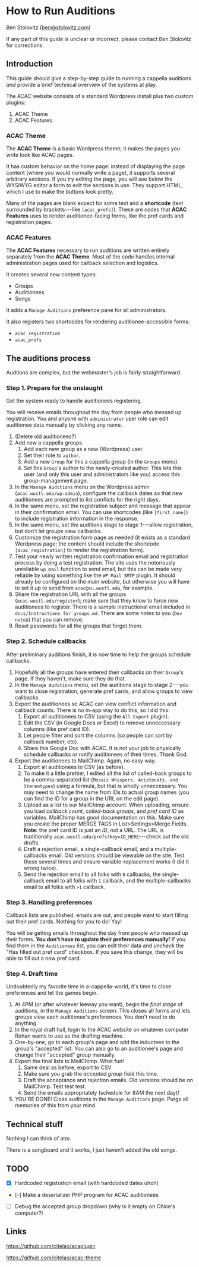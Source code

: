 # How to Run Auditions

Ben Stolovitz
(ben@stolovitz.com)

If any part of this guide is unclear or incorrect, please contact Ben Stolovitz for corrections.

## Introduction

This guide should give a step-by-step guide to running a cappella auditions *and* provide a brief technical overview of the systems at play.

The ACAC website consists of a standard Wordpress install plus two custom plugins:

1. ACAC Theme
2. ACAC Features

### ACAC Theme

The **ACAC Theme** is a basic Wordpress theme; it makes the pages you write look like ACAC pages. 

It has custom behavior on the home page: instead of displaying the page content (where you would normally write a page), it supports several arbitrary *sections*. If you try editing the page, you will see below the WYSIWYG editor a form to edit the sections in use. They support HTML, which I use to make the buttons look pretty.

Many of the pages are blank expect for some text and a **shortcode** (text surrounded by brackets---like `[acac_prefs]`). These are codes that **ACAC Features** uses to render auditionee-facing forms, like the pref cards and registration pages.

### ACAC Features

The **ACAC Features** necessary to run auditions are written entirely separately from the **ACAC Theme**. Most of the code handles internal administration pages used for callback selection and logistics.

It creates several new content types:

- Groups
- Auditionees
- Songs

It adds a `Manage Auditions` preference pane for all administrators.

It also registers two shortcodes for rendering auditionee-accessible forms:

- `acac_registration`
- `acac_prefs`

## The auditions process

Audtions are complex, but the webmaster's job is fairly straightforward.

### Step 1. Prepare for the onslaught

Get the system ready to handle auditionees registering.

You will receive emails throughout the day from people who messed up registration. You and anyone with `administrator` user role can edit auditionee data manually by clicking any name.

1. (Delete old auditionees?)
2. Add new a cappella groups
	1. Add each new group as a new (Wordpress) user.
	2. Set their role to `author`.
	3. Add a new `Group` for this a cappella group (in the `Groups` menu).
	4. Set this `Group`'s author to the newly-created author. This lets this user (and only this user and administrators like you) access this group-management page.
3. In the `Manage Auditions` menu on the Wordpress admin (`acac.wustl.edu/wp-admin`), configure the callback dates so that new auditionees are prompted to list conflicts for the right days.
4. In the same menu, set the registration subject and message that appear in their confirmation email. You can use shortcodes (like `[first_name]`) to include registration information in the response.
5. In the same menu, set the auditions stage to stage 1---allow registration, but don't let groups view callbacks.
5. Customize the registration form page as needed (it exists as a standard Wordpress page; the content should include the shortcode `[acac_registration]` to render the registration form).
6. Test your newly written registration confirmation email and registration process by doing a test registration. The site uses the notoriously unreliable `wp_mail` function to send email, but this can be made very reliable by using something like the `WP Mail SMTP` plugin. It should already be configured on the main website, but otherwise you will have to set it up to send from `acac@su.wustl.edu`, for example.
7. Share the registration URL with all the groups (`acac.wustl.edu/register`); make sure that they know to force new auditionees to register. There is a sample instructional email included in `docs/Instructions for groups.md`. There are some notes to you (`Dev note`s) that you can remove.
8. Reset passwords for all the groups that forgot them.

### Step 2. Schedule callbacks

After preliminary auditions finish, it is now time to help the groups schedule callbacks.

1. Hopefully all the groups have entered their callbacks on their `Group`'s page. If they haven't, make sure they do that.
2. In the `Manage Auditions` menu, set the auditions stage to stage 2---you want to close registration, generate pref cards, and allow groups to view callbacks.
3. Export the auditionees so ACAC can view conflict information and callback counts. There is no in-app way to do this, so I did this:
	1. Export all auditionees to CSV (using the `All Export` plugin).
	2. Edit the CSV (in Google Docs or Excel) to remove unneccessary columns (like pref card ID).
	3. Let people filter and sort the columns (so people can sort by callback number, etc).
	4. Share this Google Doc with ACAC. It is not your job to physically schedule callbacks or notify auditionees of their times. Thank God.
4. Export the auditionees to MailChimp. Again, no easy way.
	1. Export all auditionees to CSV (as before).
	2. To make it a little prettier, I edited all the list of called-back groups to be a comma-separated list (`Mosaic Whispers, Aristocats, and Stereotypes`) using a formula, but that is wholly unneccessary. You may need to change the name from IDs to actual group names (you can find the ID for a group in the URL on the edit page).
	3. Upload as a list to our MailChimp account. When uploading, ensure you load *callback count*, *called-back groups*, and *pref card ID* as variables. MailChimp has good documentation on this.  Make sure you create the proper MERGE TAGS in List>Settings>Merge Fields. **Note:** the pref card ID is just an *ID*, not a URL. The URL is traditionally `acac.wustl.edu/prefs?key=ID_HERE`---check out the old drafts.
	4. Draft a rejection email, a single-callback email, and a multiple-callbacks email. Old versions should be viewable on the site. Test these several times and ensure variable-replacement works (I did it wrong twice).
	5. Send the rejection email to all folks with `0` callbacks, the single-callback email to all folks with `1` callback, and the multiple-callbacks email to all folks with `>1` callback.

### Step 3. Handling preferences

Callback lists are published, emails are out, and people want to start filling out their pref cards. Nothing for you to do! Yay!

You will be getting emails throughout the day from people who messed up their forms. **You don't have to update their preferences manually!** If you find them in the `Auditionees` list, you can edit their data and *uncheck* the "Has filled out pref card" checkbox. If you save this change, they will be able to fill out a new pref card. 

### Step 4. Draft time

Undoubtedly my favorite time in a-cappella-world, it's time to close preferences and let the games begin.

1. At 4PM (or after whatever leeway you want), begin the *final stage* of auditions, in the `Manage Auditions` screen. This closes all forms and lets groups view each auditionee's preferences. You don't need to do anything.
2. In the royal draft hall, login to the ACAC website on whatever computer Rohan wants to use as the drafting machine.
3. One-by-one, go to each group's page and add the inductees to the group's "accepted" list. You can also go to an auditionee's page and change their "accepted" group manually.
4. Export the final lists to MailChimp. What fun!
	1. Same deal as before, export to CSV
	2. Make sure you grab the *accepted group* field this time.
	3. Draft the acceptance and rejection emails. Old versions should be on MailChimp. Test test test.
	4. Send the emails appropriately (schedule for 8AM the next day)!
5. YOU'RE DONE! Close auditions in the `Manage Auditions` page. Purge all memories of this from your mind.

## Technical stuff

Nothing I can think of atm.

There is a songboard and it works, I just haven't added the old songs.

## TODO

- [x] Hardcoded registration email (with hardcoded dates uhoh)
- [-] Make a deserializer PHP program for ACAC auditionees
- [ ] Debug the accepted group dropdown (why is it empty on Chloe's computer?)

## Links

https://github.com/citelao/acaplugin

https://github.com/citelao/acac-theme